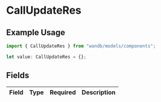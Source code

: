 # CallUpdateRes

## Example Usage

```typescript
import { CallUpdateRes } from "wandb/models/components";

let value: CallUpdateRes = {};
```

## Fields

| Field       | Type        | Required    | Description |
| ----------- | ----------- | ----------- | ----------- |